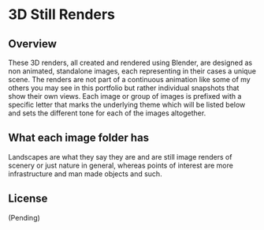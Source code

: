 # 3D Still Renders

## Overview

These 3D renders, all created and rendered using Blender, are designed as non animated, standalone images, each representing in their cases a unique scene. The renders are not part of a continuous animation like some of my others you may see in this portfolio but rather individual snapshots that show their own views. Each image or group of images is prefixed with a specific letter that marks the underlying theme which will be listed below and sets the different tone for each of the images altogether. 

## What each image folder has
Landscapes are what they say they are and are still image renders of scenery or just nature in general, whereas points of interest are more infrastructure and man made objects and such. 

## License

(Pending)
